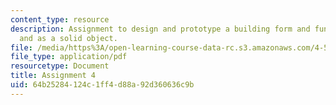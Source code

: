 ```yaml
---
content_type: resource
description: Assignment to design and prototype a building form and function in CAD
  and as a solid object.
file: /media/https%3A/open-learning-course-data-rc.s3.amazonaws.com/4-510-digital-design-fabrication-fall-2008/64b25284124c1ff4d88a92d360636c9b_assn4.pdf
file_type: application/pdf
resourcetype: Document
title: Assignment 4
uid: 64b25284-124c-1ff4-d88a-92d360636c9b
---
```

